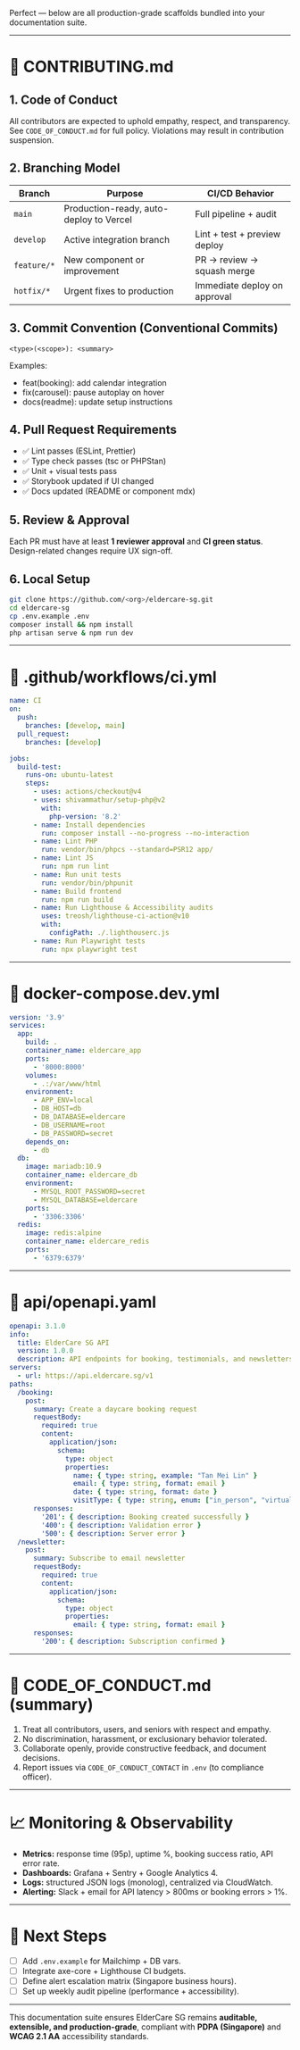 Perfect — below are all production-grade scaffolds bundled into your documentation suite.

---

# 🧭 CONTRIBUTING.md

## 1. Code of Conduct
All contributors are expected to uphold empathy, respect, and transparency. See `CODE_OF_CONDUCT.md` for full policy. Violations may result in contribution suspension.

## 2. Branching Model
| Branch | Purpose | CI/CD Behavior |
|---------|----------|----------------|
| `main` | Production-ready, auto-deploy to Vercel | Full pipeline + audit |
| `develop` | Active integration branch | Lint + test + preview deploy |
| `feature/*` | New component or improvement | PR → review → squash merge |
| `hotfix/*` | Urgent fixes to production | Immediate deploy on approval |

## 3. Commit Convention (Conventional Commits)
```
<type>(<scope>): <summary>
```
Examples:
- feat(booking): add calendar integration
- fix(carousel): pause autoplay on hover
- docs(readme): update setup instructions

## 4. Pull Request Requirements
- ✅ Lint passes (ESLint, Prettier)
- ✅ Type check passes (tsc or PHPStan)
- ✅ Unit + visual tests pass
- ✅ Storybook updated if UI changed
- ✅ Docs updated (README or component mdx)

## 5. Review & Approval
Each PR must have at least **1 reviewer approval** and **CI green status**. Design-related changes require UX sign-off.

## 6. Local Setup
```bash
git clone https://github.com/<org>/eldercare-sg.git
cd eldercare-sg
cp .env.example .env
composer install && npm install
php artisan serve & npm run dev
```

---

# 🚀 .github/workflows/ci.yml
```yaml
name: CI
on:
  push:
    branches: [develop, main]
  pull_request:
    branches: [develop]

jobs:
  build-test:
    runs-on: ubuntu-latest
    steps:
      - uses: actions/checkout@v4
      - uses: shivammathur/setup-php@v2
        with:
          php-version: '8.2'
      - name: Install dependencies
        run: composer install --no-progress --no-interaction
      - name: Lint PHP
        run: vendor/bin/phpcs --standard=PSR12 app/
      - name: Lint JS
        run: npm run lint
      - name: Run unit tests
        run: vendor/bin/phpunit
      - name: Build frontend
        run: npm run build
      - name: Run Lighthouse & Accessibility audits
        uses: treosh/lighthouse-ci-action@v10
        with:
          configPath: ./.lighthouserc.js
      - name: Run Playwright tests
        run: npx playwright test
```

---

# 🧪 docker-compose.dev.yml
```yaml
version: '3.9'
services:
  app:
    build: .
    container_name: eldercare_app
    ports:
      - '8000:8000'
    volumes:
      - .:/var/www/html
    environment:
      - APP_ENV=local
      - DB_HOST=db
      - DB_DATABASE=eldercare
      - DB_USERNAME=root
      - DB_PASSWORD=secret
    depends_on:
      - db
  db:
    image: mariadb:10.9
    container_name: eldercare_db
    environment:
      - MYSQL_ROOT_PASSWORD=secret
      - MYSQL_DATABASE=eldercare
    ports:
      - '3306:3306'
  redis:
    image: redis:alpine
    container_name: eldercare_redis
    ports:
      - '6379:6379'
```

---

# 📘 api/openapi.yaml
```yaml
openapi: 3.1.0
info:
  title: ElderCare SG API
  version: 1.0.0
  description: API endpoints for booking, testimonials, and newsletters.
servers:
  - url: https://api.eldercare.sg/v1
paths:
  /booking:
    post:
      summary: Create a daycare booking request
      requestBody:
        required: true
        content:
          application/json:
            schema:
              type: object
              properties:
                name: { type: string, example: "Tan Mei Lin" }
                email: { type: string, format: email }
                date: { type: string, format: date }
                visitType: { type: string, enum: ["in_person", "virtual"] }
      responses:
        '201': { description: Booking created successfully }
        '400': { description: Validation error }
        '500': { description: Server error }
  /newsletter:
    post:
      summary: Subscribe to email newsletter
      requestBody:
        required: true
        content:
          application/json:
            schema:
              type: object
              properties:
                email: { type: string, format: email }
      responses:
        '200': { description: Subscription confirmed }
```

---

# 🧩 CODE_OF_CONDUCT.md (summary)
1. Treat all contributors, users, and seniors with respect and empathy.  
2. No discrimination, harassment, or exclusionary behavior tolerated.  
3. Collaborate openly, provide constructive feedback, and document decisions.  
4. Report issues via `CODE_OF_CONDUCT_CONTACT` in `.env` (to compliance officer).

---

# 📈 Monitoring & Observability
- **Metrics:** response time (95p), uptime %, booking success ratio, API error rate.
- **Dashboards:** Grafana + Sentry + Google Analytics 4.
- **Logs:** structured JSON logs (monolog), centralized via CloudWatch.
- **Alerting:** Slack + email for API latency > 800ms or booking errors > 1%.

---

# 🧭 Next Steps
- [ ] Add `.env.example` for Mailchimp + DB vars.
- [ ] Integrate axe-core + Lighthouse CI budgets.
- [ ] Define alert escalation matrix (Singapore business hours).
- [ ] Set up weekly audit pipeline (performance + accessibility).

---

This documentation suite ensures ElderCare SG remains **auditable, extensible, and production-grade**, compliant with **PDPA (Singapore)** and **WCAG 2.1 AA** accessibility standards.

